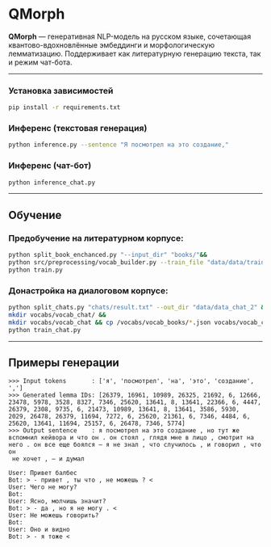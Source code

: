 
# QMorph

**QMorph** — генеративная NLP-модель на русском языке, сочетающая квантово-вдохновлённые эмбеддинги и морфологическую лемматизацию. Поддерживает как литературную генерацию текста, так и режим чат-бота.

---

### Установка зависимостей

```bash
pip install -r requirements.txt
```

### Инференс (текстовая генерация)

```bash
python inference.py --sentence "Я посмотрел на это создание,"
```

### Инференс (чат-бот)

```bash
python inference_chat.py
```

---

## Обучение

### Предобучение на литературном корпусе:

```bash
python split_book_enchanced.py "--input_dir" "books/"&&
python src/preprocessing/vocab_builder.py --train_file "data/data/train.txt" --output_dir "/vocabs/vocab_books" &&
python train.py
```

### Донастройка на диалоговом корпусе:

```bash
python split_chats.py "chats/result.txt" --out_dir "data/data_chat_2" && 
mkdir vocabs/vocab_chat/ &&
mkdir vocabs/vocab_chat && cp /vocabs/vocab_books/*.json vocabs/vocab_chat &&
python train_chat.py
```
--- 
## Примеры генерации 

```
>>> Input tokens       : ['я', 'посмотрел', 'на', 'это', 'создание', ',']
>>> Generated lemma IDs: [26379, 16961, 10989, 26325, 21692, 6, 12666, 23478, 5978, 3528, 8327, 7346, 25620, 13641, 8, 13641, 22366, 6, 4447, 26379, 2308, 9735, 6, 21473, 10989, 13641, 8, 13641, 3586, 5930, 
2029, 26478, 26379, 11694, 7272, 6, 25620, 21361, 6, 7346, 4484, 6, 25620, 13641, 11694, 25157, 6, 26478, 7346, 5774]
>>> Output sentence    : я посмотрел на это создание , но тут же вспомнил кейвора и что он . он стоял , глядя мне в лицо , смотрит на него . он все еще боялся – я не знал , что случилось , и говорил , что он
 не хочет , – и думал
```


```
User: Привет балбес 
Bot: > - привет , ты что , не можешь ? <
User: Чего не могу? 
Bot: 
User: Ясно, молчишь значит?
Bot: > - да , но я не могу . <
User: Не можешь говорить?
Bot: 
User: Оно и видно
Bot: > - я тоже <
```
